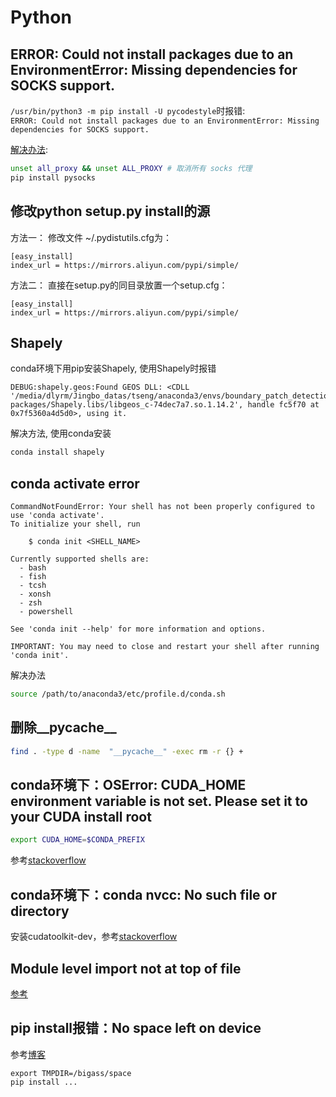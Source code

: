 # Python

## ERROR: Could not install packages due to an EnvironmentError: Missing dependencies for SOCKS support.

`/usr/bin/python3 -m pip install -U pycodestyle`时报错:  
`ERROR: Could not install packages due to an EnvironmentError: Missing dependencies for SOCKS support.`  

[解决办法](https://blog.csdn.net/whatday/article/details/109287343#:~:text=1%20Unset%20socks%20proxy%2C%20in%20your%20case%3A%20unset,and%20pip%20install%20works%20again%20with%20socks%20proxy.):
```bash
unset all_proxy && unset ALL_PROXY # 取消所有 socks 代理
pip install pysocks
```

## 修改python setup.py install的源

方法一：
修改文件 ~/.pydistutils.cfg为：
```text
[easy_install]
index_url = https://mirrors.aliyun.com/pypi/simple/
```
方法二：
直接在setup.py的同目录放置一个setup.cfg：
```text
[easy_install]
index_url = https://mirrors.aliyun.com/pypi/simple/
```

## Shapely

conda环境下用pip安装Shapely, 使用Shapely时报错
```text
DEBUG:shapely.geos:Found GEOS DLL: <CDLL '/media/dlyrm/Jingbo_datas/tseng/anaconda3/envs/boundary_patch_detection/lib/python3.7/site-packages/Shapely.libs/libgeos_c-74dec7a7.so.1.14.2', handle fc5f70 at 0x7f5360a4d5d0>, using it.
```

解决方法, 使用conda安装
```bash
conda install shapely
```

## conda activate error

```text
CommandNotFoundError: Your shell has not been properly configured to use 'conda activate'.
To initialize your shell, run

    $ conda init <SHELL_NAME>

Currently supported shells are:
  - bash
  - fish
  - tcsh
  - xonsh
  - zsh
  - powershell

See 'conda init --help' for more information and options.

IMPORTANT: You may need to close and restart your shell after running 'conda init'.
```

解决办法

```bash
source /path/to/anaconda3/etc/profile.d/conda.sh
```

## 删除__pycache__

```bash
find . -type d -name  "__pycache__" -exec rm -r {} +
```

## conda环境下：OSError: CUDA_HOME environment variable is not set. Please set it to your CUDA install root

```bash
export CUDA_HOME=$CONDA_PREFIX
```

参考[stackoverflow](https://stackoverflow.com/questions/46064433/cuda-home-path-for-tensorflow)

## conda环境下：conda nvcc: No such file or directory

安装cudatoolkit-dev，参考[stackoverflow](https://stackoverflow.com/questions/56470424/nvcc-missing-when-installing-cudatoolkit)

## Module level import not at top of file

[参考](https://stackoverflow.com/questions/36827962/pep8-import-not-at-top-of-file-with-sys-path)

## pip install报错：No space left on device

参考[博客](https://naoko.github.io/pip-install-no-space-left/)

```
export TMPDIR=/bigass/space
pip install ...
```
